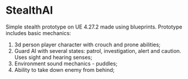 # StealthAI 

Simple stealth prototype on UE 4.27.2 made using blueprints. Prototype includes basic mechanics:

1. 3d person player character with crouch and prone abilities;
2. Guard AI with several states: patrol, investigation, alert and caution. Uses sight and hearing senses;
3. Environment sound mechanics - puddles;
4. Ability to take down enemy from behind;
